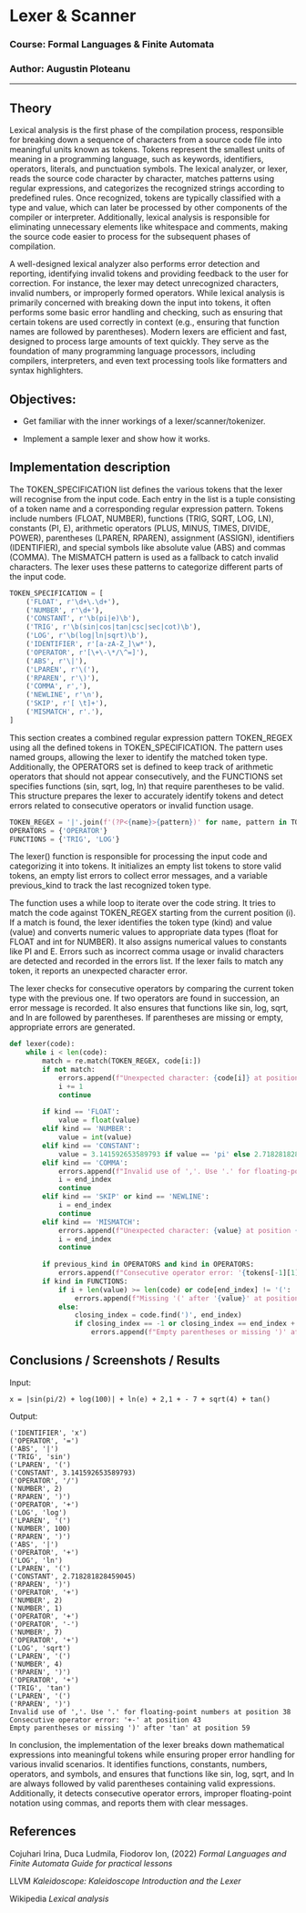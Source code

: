 # Lexer & Scanner

### Course: Formal Languages & Finite Automata
### Author: Augustin Ploteanu

----

## Theory
Lexical analysis is the first phase of the compilation process, responsible for breaking down a sequence of characters from a source code file into meaningful units known as tokens. Tokens represent the smallest units of meaning in a programming language, such as keywords, identifiers, operators, literals, and punctuation symbols. The lexical analyzer, or lexer, reads the source code character by character, matches patterns using regular expressions, and categorizes the recognized strings according to predefined rules. Once recognized, tokens are typically classified with a type and value, which can later be processed by other components of the compiler or interpreter. Additionally, lexical analysis is responsible for eliminating unnecessary elements like whitespace and comments, making the source code easier to process for the subsequent phases of compilation.

A well-designed lexical analyzer also performs error detection and reporting, identifying invalid tokens and providing feedback to the user for correction. For instance, the lexer may detect unrecognized characters, invalid numbers, or improperly formed operators. While lexical analysis is primarily concerned with breaking down the input into tokens, it often performs some basic error handling and checking, such as ensuring that certain tokens are used correctly in context (e.g., ensuring that function names are followed by parentheses). Modern lexers are efficient and fast, designed to process large amounts of text quickly. They serve as the foundation of many programming language processors, including compilers, interpreters, and even text processing tools like formatters and syntax highlighters.

## Objectives:

* Get familiar with the inner workings of a lexer/scanner/tokenizer.

* Implement a sample lexer and show how it works.

## Implementation description

The TOKEN_SPECIFICATION list defines the various tokens that the lexer will recognise from the input code. Each entry in the list is a tuple consisting of a token name and a corresponding regular expression pattern. Tokens include numbers (FLOAT, NUMBER), functions (TRIG, SQRT, LOG, LN), constants (PI, E), arithmetic operators (PLUS, MINUS, TIMES, DIVIDE, POWER), parentheses (LPAREN, RPAREN), assignment (ASSIGN), identifiers (IDENTIFIER), and special symbols like absolute value (ABS) and commas (COMMA). The MISMATCH pattern is used as a fallback to catch invalid characters. The lexer uses these patterns to categorize different parts of the input code.

```python
TOKEN_SPECIFICATION = [
    ('FLOAT', r'\d+\.\d+'),
    ('NUMBER', r'\d+'),
    ('CONSTANT', r'\b(pi|e)\b'),
    ('TRIG', r'\b(sin|cos|tan|csc|sec|cot)\b'),
    ('LOG', r'\b(log|ln|sqrt)\b'),
    ('IDENTIFIER', r'[a-zA-Z_]\w*'),
    ('OPERATOR', r'[\+\-\*/\^=]'),
    ('ABS', r'\|'),
    ('LPAREN', r'\('),
    ('RPAREN', r'\)'),
    ('COMMA', r','),
    ('NEWLINE', r'\n'),
    ('SKIP', r'[ \t]+'),
    ('MISMATCH', r'.'),
]
```

This section creates a combined regular expression pattern TOKEN_REGEX using all the defined tokens in TOKEN_SPECIFICATION. The pattern uses named groups, allowing the lexer to identify the matched token type. Additionally, the OPERATORS set is defined to keep track of arithmetic operators that should not appear consecutively, and the FUNCTIONS set specifies functions (sin, sqrt, log, ln) that require parentheses to be valid. This structure prepares the lexer to accurately identify tokens and detect errors related to consecutive operators or invalid function usage.

```python
TOKEN_REGEX = '|'.join(f'(?P<{name}>{pattern})' for name, pattern in TOKEN_SPECIFICATION)
OPERATORS = {'OPERATOR'}
FUNCTIONS = {'TRIG', 'LOG'}
```

The lexer() function is responsible for processing the input code and categorizing it into tokens. It initializes an empty list tokens to store valid tokens, an empty list errors to collect error messages, and a variable previous_kind to track the last recognized token type.

The function uses a while loop to iterate over the code string. It tries to match the code against TOKEN_REGEX starting from the current position (i). If a match is found, the lexer identifies the token type (kind) and value (value) and converts numeric values to appropriate data types (float for FLOAT and int for NUMBER). It also assigns numerical values to constants like PI and E. Errors such as incorrect comma usage or invalid characters are detected and recorded in the errors list. If the lexer fails to match any token, it reports an unexpected character error.

The lexer checks for consecutive operators by comparing the current token type with the previous one. If two operators are found in succession, an error message is recorded. It also ensures that functions like sin, log, sqrt, and ln are followed by parentheses. If parentheses are missing or empty, appropriate errors are generated.

```python
def lexer(code):
    while i < len(code):
        match = re.match(TOKEN_REGEX, code[i:])
        if not match:
            errors.append(f"Unexpected character: {code[i]} at position {i}")
            i += 1
            continue
        
        if kind == 'FLOAT':
            value = float(value)
        elif kind == 'NUMBER':
            value = int(value)
        elif kind == 'CONSTANT':
            value = 3.141592653589793 if value == 'pi' else 2.718281828459045
        elif kind == 'COMMA':
            errors.append(f"Invalid use of ','. Use '.' for floating-point numbers at position {start_index}")
            i = end_index
            continue
        elif kind == 'SKIP' or kind == 'NEWLINE':
            i = end_index
            continue
        elif kind == 'MISMATCH':
            errors.append(f"Unexpected character: {value} at position {start_index}")
            i = end_index
            continue
        
        if previous_kind in OPERATORS and kind in OPERATORS:
            errors.append(f"Consecutive operator error: '{tokens[-1][1]}{value}' at position {start_index}")      
        if kind in FUNCTIONS:
            if i + len(value) >= len(code) or code[end_index] != '(':
                errors.append(f"Missing '(' after '{value}' at position {start_index}")
            else:
                closing_index = code.find(')', end_index)
                if closing_index == -1 or closing_index == end_index + 1:
                    errors.append(f"Empty parentheses or missing ')' after '{value}' at position {start_index}")
```

## Conclusions / Screenshots / Results

Input:
```
x = |sin(pi/2) + log(100)| + ln(e) + 2,1 + - 7 + sqrt(4) + tan()
```

Output:
```
('IDENTIFIER', 'x')
('OPERATOR', '=')
('ABS', '|')
('TRIG', 'sin')
('LPAREN', '(')
('CONSTANT', 3.141592653589793)
('OPERATOR', '/')
('NUMBER', 2)
('RPAREN', ')')
('OPERATOR', '+')
('LOG', 'log')
('LPAREN', '(')
('NUMBER', 100)
('RPAREN', ')')
('ABS', '|')
('OPERATOR', '+')
('LOG', 'ln')
('LPAREN', '(')
('CONSTANT', 2.718281828459045)
('RPAREN', ')')
('OPERATOR', '+')
('NUMBER', 2)
('NUMBER', 1)
('OPERATOR', '+')
('OPERATOR', '-')
('NUMBER', 7)
('OPERATOR', '+')
('LOG', 'sqrt')
('LPAREN', '(')
('NUMBER', 4)
('RPAREN', ')')
('OPERATOR', '+')
('TRIG', 'tan')
('LPAREN', '(')
('RPAREN', ')')
Invalid use of ','. Use '.' for floating-point numbers at position 38
Consecutive operator error: '+-' at position 43
Empty parentheses or missing ')' after 'tan' at position 59
```

In conclusion, the implementation of the lexer breaks down mathematical expressions into meaningful tokens while ensuring proper error handling for various invalid scenarios. It identifies functions, constants, numbers, operators, and symbols, and ensures that functions like sin, log, sqrt, and ln are always followed by valid parentheses containing valid expressions. Additionally, it detects consecutive operator errors, improper floating-point notation using commas, and reports them with clear messages.

## References
Cojuhari Irina, Duca Ludmila, Fiodorov Ion, (2022) *Formal Languages and Finite Automata Guide for practical lessons*

LLVM *Kaleidoscope: Kaleidoscope Introduction and the Lexer*

Wikipedia *Lexical analysis*
